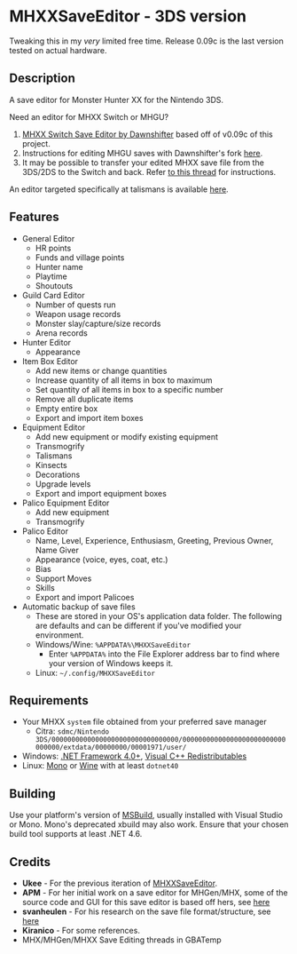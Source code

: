 # MHXXSaveEditor - 3DS version

Tweaking this in my _very_ limited free time. Release 0.09c is the last version tested on actual hardware.

## Description

A save editor for Monster Hunter XX for the Nintendo 3DS.

Need an editor for MHXX Switch or MHGU?
1. [MHXX Switch Save Editor by Dawnshifter](https://github.com/Dawnshifter/MHXXSwitchSaveEditor) based off of v0.09c of this project.
2. Instructions for editing MHGU saves with Dawnshifter's fork [here](https://gbatemp.net/threads/mhgu-save-editor.515460/).
3. It may be possible to transfer your edited MHXX save file from the 3DS/2DS to the Switch and back. Refer [to this thread](https://www.reddit.com/r/MonsterHunter/comments/6vtal5/mhxx_how_to_transfer_your_3ds_save_to_switchwith/) for instructions.

An editor targeted specifically at talismans is available [here](https://gbatemp.net/threads/release-mh-talisman-editor-for-mhxx-mhx-mhgen-mh4g-mh4u.411182).

## Features

- General Editor
  - HR points
  - Funds and village points
  - Hunter name
  - Playtime
  - Shoutouts
- Guild Card Editor
  - Number of quests run
  - Weapon usage records
  - Monster slay/capture/size records
  - Arena records
- Hunter Editor
  - Appearance
- Item Box Editor
  - Add new items or change quantities
  - Increase quantity of all items in box to maximum
  - Set quantity of all items in box to a specific number
  - Remove all duplicate items
  - Empty entire box
  - Export and import item boxes
- Equipment Editor
  - Add new equipment or modify existing equipment
  - Transmogrify
  - Talismans
  - Kinsects
  - Decorations
  - Upgrade levels
  - Export and import equipment boxes
- Palico Equipment Editor
  - Add new equipment
  - Transmogrify
- Palico Editor
  - Name, Level, Experience, Enthusiasm, Greeting, Previous Owner, Name Giver
  - Appearance (voice, eyes, coat, etc.)
  - Bias
  - Support Moves
  - Skills
  - Export and import Palicoes
- Automatic backup of save files
  - These are stored in your OS's application data folder. The following are defaults and can be different if you've modified your environment.
  - Windows/Wine: `%APPDATA%\MHXXSaveEditor`
    - Enter `%APPDATA%` into the File Explorer address bar to find where your version of Windows keeps it.
  - Linux: `~/.config/MHXXSaveEditor`

## Requirements

- Your MHXX `system` file obtained from your preferred save manager
  - Citra: ```sdmc/Nintendo 3DS/00000000000000000000000000000000/00000000000000000000000000000000/extdata/00000000/00001971/user/```
- Windows: [.NET Framework 4.0+](http://www.microsoft.com/en-us/download/details.aspx?id=17851), [Visual C++ Redistributables](https://support.microsoft.com/en-us/help/2977003/the-latest-supported-visual-c-downloads)
- Linux: [Mono](https://www.mono-project.com/) or [Wine](https://www.winehq.org) with at least `dotnet40`

## Building
Use your platform's version of [MSBuild](https://github.com/Microsoft/msbuild), usually installed with Visual Studio or Mono. Mono's deprecated xbuild may also work. Ensure that your chosen build tool supports at least .NET 4.6.

## Credits
- **Ukee** - For the previous iteration of [MHXXSaveEditor](https://github.com/mineminemine/MHXXSaveEditor).
- **APM** - For her initial work on a save editor for MHGen/MHX, some of the source code and GUI for this save editor is based off hers, see [here](https://github.com/ezapm/APMMHXSaveEditor)  
- **svanheulen** - For his research on the save file format/structure, see [here](https://github.com/svanheulen/mhff/wiki)
- **Kiranico** - For some references.
- MHX/MHGen/MHXX Save Editing threads in GBATemp
